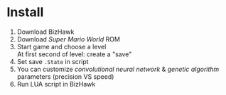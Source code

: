 # Install

1. Download BizHawk
2. Download *Super Mario World* ROM
3. Start game and choose a level  
    At first second of level: create a "save"
4. Set save `.State` in script
5. You can customize *convolutional neural network* & *genetic algorithm* parameters (precision VS speed)
6. Run LUA script in BizHawk
